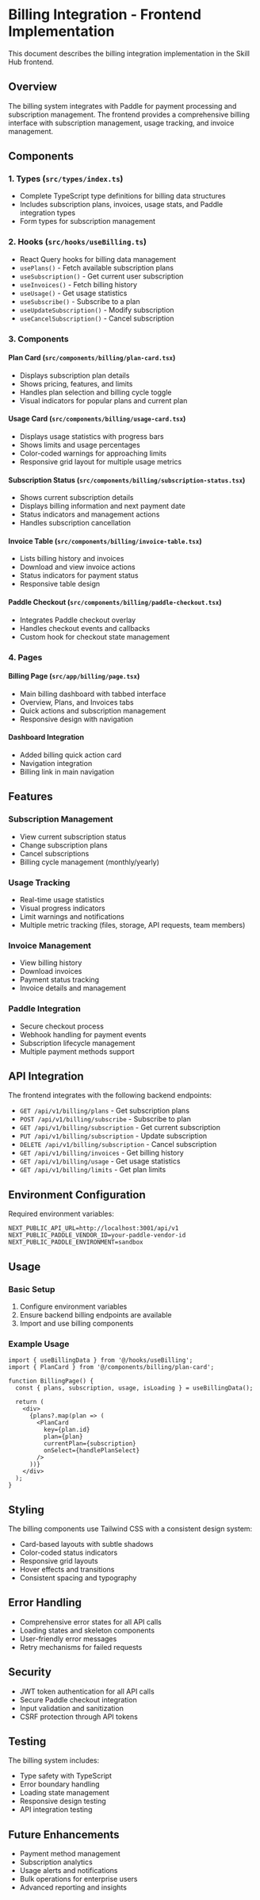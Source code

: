 # Billing Integration - Frontend Implementation

This document describes the billing integration implementation in the Skill Hub frontend.

## Overview

The billing system integrates with Paddle for payment processing and subscription management. The frontend provides a comprehensive billing interface with subscription management, usage tracking, and invoice management.

## Components

### 1. Types (`src/types/index.ts`)
- Complete TypeScript type definitions for billing data structures
- Includes subscription plans, invoices, usage stats, and Paddle integration types
- Form types for subscription management

### 2. Hooks (`src/hooks/useBilling.ts`)
- React Query hooks for billing data management
- `usePlans()` - Fetch available subscription plans
- `useSubscription()` - Get current user subscription
- `useInvoices()` - Fetch billing history
- `useUsage()` - Get usage statistics
- `useSubscribe()` - Subscribe to a plan
- `useUpdateSubscription()` - Modify subscription
- `useCancelSubscription()` - Cancel subscription

### 3. Components

#### Plan Card (`src/components/billing/plan-card.tsx`)
- Displays subscription plan details
- Shows pricing, features, and limits
- Handles plan selection and billing cycle toggle
- Visual indicators for popular plans and current plan

#### Usage Card (`src/components/billing/usage-card.tsx`)
- Displays usage statistics with progress bars
- Shows limits and usage percentages
- Color-coded warnings for approaching limits
- Responsive grid layout for multiple usage metrics

#### Subscription Status (`src/components/billing/subscription-status.tsx`)
- Shows current subscription details
- Displays billing information and next payment date
- Status indicators and management actions
- Handles subscription cancellation

#### Invoice Table (`src/components/billing/invoice-table.tsx`)
- Lists billing history and invoices
- Download and view invoice actions
- Status indicators for payment status
- Responsive table design

#### Paddle Checkout (`src/components/billing/paddle-checkout.tsx`)
- Integrates Paddle checkout overlay
- Handles checkout events and callbacks
- Custom hook for checkout state management

### 4. Pages

#### Billing Page (`src/app/billing/page.tsx`)
- Main billing dashboard with tabbed interface
- Overview, Plans, and Invoices tabs
- Quick actions and subscription management
- Responsive design with navigation

#### Dashboard Integration
- Added billing quick action card
- Navigation integration
- Billing link in main navigation

## Features

### Subscription Management
- View current subscription status
- Change subscription plans
- Cancel subscriptions
- Billing cycle management (monthly/yearly)

### Usage Tracking
- Real-time usage statistics
- Visual progress indicators
- Limit warnings and notifications
- Multiple metric tracking (files, storage, API requests, team members)

### Invoice Management
- View billing history
- Download invoices
- Payment status tracking
- Invoice details and management

### Paddle Integration
- Secure checkout process
- Webhook handling for payment events
- Subscription lifecycle management
- Multiple payment methods support

## API Integration

The frontend integrates with the following backend endpoints:

- `GET /api/v1/billing/plans` - Get subscription plans
- `POST /api/v1/billing/subscribe` - Subscribe to plan
- `GET /api/v1/billing/subscription` - Get current subscription
- `PUT /api/v1/billing/subscription` - Update subscription
- `DELETE /api/v1/billing/subscription` - Cancel subscription
- `GET /api/v1/billing/invoices` - Get billing history
- `GET /api/v1/billing/usage` - Get usage statistics
- `GET /api/v1/billing/limits` - Get plan limits

## Environment Configuration

Required environment variables:

```env
NEXT_PUBLIC_API_URL=http://localhost:3001/api/v1
NEXT_PUBLIC_PADDLE_VENDOR_ID=your-paddle-vendor-id
NEXT_PUBLIC_PADDLE_ENVIRONMENT=sandbox
```

## Usage

### Basic Setup
1. Configure environment variables
2. Ensure backend billing endpoints are available
3. Import and use billing components

### Example Usage
```tsx
import { useBillingData } from '@/hooks/useBilling';
import { PlanCard } from '@/components/billing/plan-card';

function BillingPage() {
  const { plans, subscription, usage, isLoading } = useBillingData();
  
  return (
    <div>
      {plans?.map(plan => (
        <PlanCard
          key={plan.id}
          plan={plan}
          currentPlan={subscription}
          onSelect={handlePlanSelect}
        />
      ))}
    </div>
  );
}
```

## Styling

The billing components use Tailwind CSS with a consistent design system:
- Card-based layouts with subtle shadows
- Color-coded status indicators
- Responsive grid layouts
- Hover effects and transitions
- Consistent spacing and typography

## Error Handling

- Comprehensive error states for all API calls
- Loading states and skeleton components
- User-friendly error messages
- Retry mechanisms for failed requests

## Security

- JWT token authentication for all API calls
- Secure Paddle checkout integration
- Input validation and sanitization
- CSRF protection through API tokens

## Testing

The billing system includes:
- Type safety with TypeScript
- Error boundary handling
- Loading state management
- Responsive design testing
- API integration testing

## Future Enhancements

- Payment method management
- Subscription analytics
- Usage alerts and notifications
- Bulk operations for enterprise users
- Advanced reporting and insights
